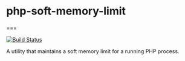 # php-soft-memory-limit
===

[![Build Status](https://travis-ci.org/iFixit/php-soft-memory-limit.svg?branch=master)](https://travis-ci.org/iFixit/php-soft-memory-limit)

A utility that maintains a soft memory limit  for a running PHP process.
